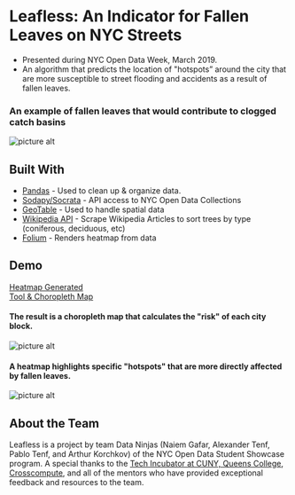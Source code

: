 # Leafless: An Indicator for Fallen Leaves on NYC Streets
* Presented during NYC Open Data Week, March 2019.
* An algorithm that predicts the location of "hotspots” around the city that are more susceptible to street flooding and accidents as a result of fallen leaves.

### An example of fallen leaves that would contribute to clogged catch basins
![picture alt](https://torontodrainservice.com/wp-content/uploads/2016/10/Leaves05-1024x310.jpg "An example of fallen leaves.") 

## Built With
* [Pandas](https://pandas.pydata.org/) - Used to clean up & organize data.
* [Sodapy/Socrata](https://dev.socrata.com/consumers/getting-started.html) - API access to NYC Open Data Collections
* [GeoTable](https://pypi.org/project/geotable/) - Used to handle spatial data
* [Wikipedia API](https://pypi.org/project/geotable/) - Scrape Wikipedia Articles to sort trees by type (coniferous, deciduous, etc)
* [Folium](https://pypi.org/project/folium/) - Renders heatmap from data

## Demo
[Heatmap Generated](https://sites.google.com/view/leaflessnyc/zipcodes/11419 "Heatmap Generated")<br>
[Tool & Choropleth Map](https://crosscompute.com/t/2Mdo29l4KCuHIRw4ViR8ZHvHU8YgdwXf "Tool")

#### The result is a choropleth map that calculates the "risk" of each city block.
![picture alt](https://github.com/naiemg/Leafless-Fallen-Leaves-Indicator/blob/master/Media/choropleth.png "Choropleth Generated")

#### A heatmap highlights specific "hotspots" that are more directly affected by fallen leaves.
![picture alt](https://github.com/naiemg/Leafless-Fallen-Leaves-Indicator/blob/master/Media/heatmap.png "Heatmap Generated") 

## About the Team
Leafless is a project by team Data Ninjas (Naiem Gafar, Alexander Tenf, Pablo Tenf, and Arthur Korchkov) of the NYC Open Data Student Showcase program. A special thanks to the [Tech Incubator at CUNY, Queens College](https://techincubatorqc.com/ "Link to TIQC"), [Crosscompute](https://crosscompute.com "Link to Crosscompute"), and all of the mentors who have provided exceptional feedback and resources to the team.

